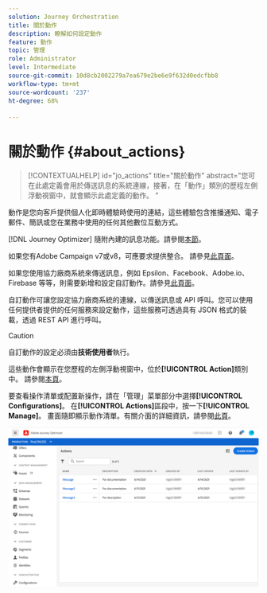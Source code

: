 ```yaml
---
solution: Journey Orchestration
title: 關於動作
description: 瞭解如何設定動作
feature: 動作
topic: 管理
role: Administrator
level: Intermediate
source-git-commit: 10d8cb2002279a7ea679e2be6e9f632d0edcfbb8
workflow-type: tm+mt
source-wordcount: '237'
ht-degree: 68%

---
```


# 關於動作 {#about_actions}

>[!CONTEXTUALHELP]
>id="jo_actions"
>title="關於動作"
>abstract="您可在此處定義會用於傳送訊息的系統連線，接著，在「動作」類別的歷程左側浮動視窗中，就會顯示此處定義的動作。 "

動作是您向客戶提供個人化即時體驗時使用的連結，這些體驗包含推播通知、電子郵件、簡訊或您在業務中使用的任何其他數位互動方式。

[!DNL Journey Optimizer] 隨附內建的訊息功能。請參閱[本節](../get-started-content.md)。

如果您有Adobe Campaign v7或v8，可應要求提供整合。 請參見[此頁面](../action/acc-action.md)。

如果您使用協力廠商系統來傳送訊息，例如 Epsilon、Facebook、Adobe.io、Firebase 等等，則需要新增和設定自訂動作。請參見[此頁面](../action/about-custom-action-configuration.md)。

自訂動作可讓您設定協力廠商系統的連線，以傳送訊息或 API 呼叫。您可以使用任何提供者提供的任何服務來設定動作，這些服務可透過具有 JSON 格式的裝載，透過 REST API 進行呼叫。

>[!CAUTION]
>
>自訂動作的設定必須由&#x200B;**技術使用者**&#x200B;執行。

這些動作會顯示在您歷程的左側浮動視窗中，位於&#x200B;**[!UICONTROL Action]**&#x200B;類別中。 請參閱[本頁](../building-journeys/about-journey-activities.md#action-activities)。

要查看操作清單或配置新操作，請在「管理」菜單部分中選擇&#x200B;**[!UICONTROL Configurations]**。 在&#x200B;**[!UICONTROL Actions]**&#x200B;區段中，按一下&#x200B;**[!UICONTROL Manage]**。 畫面隨即顯示動作清單。有關介面的詳細資訊，請參閱[此頁](../user-interface.md)。

![](../assets/custom1.png)
